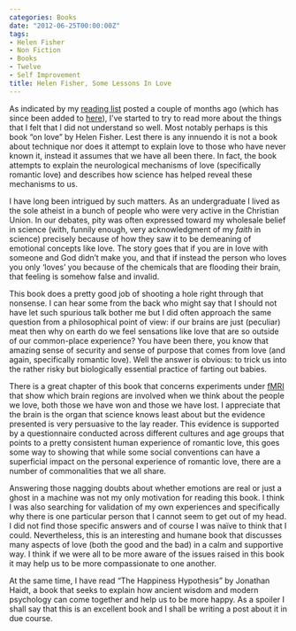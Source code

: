 ```yaml
---
categories: Books
date: "2012-06-25T00:00:00Z"
tags:
- Helen Fisher
- Non Fiction
- Books
- Twelve
- Self Improvement
title: Helen Fisher, Some Lessons In Love
---
```

As indicated by my [reading list](articles/reading-list-mid-april-2012) posted a couple of months ago (which has since been added to [here](articles/another-reading-list)), I’ve started to try to read more about the things that I felt that I did not understand so well. Most notably perhaps is this book “on love” by Helen Fisher. Lest there is any innuendo it is not a book about technique nor does it attempt to explain love to those who have never known it, instead it assumes that we have all been there. In fact, the book attempts to explain the neurological mechanisms of love (specifically romantic love) and describes how science has helped reveal these mechanisms to us.

I have long been intrigued by such matters. As an undergraduate I lived as the sole atheist in a bunch of people who were very active in the Christian Union. In our debates, pity was often expressed toward my wholesale belief in science (with, funnily enough, very acknowledgment of my _faith_ in science) precisely because of how they saw it to be demeaning of emotional concepts like love. The story goes that if you are in love with someone and God didn’t make you, and that if instead the person who loves you only ‘loves’ you because of the chemicals that are flooding their brain, that feeling is somehow false and invalid.

This book does a pretty good job of shooting a hole right through that nonsense. I can hear some from the back who might say that I should not have let such spurious talk bother me but I did often approach the same question from a philosophical point of view: if our brains are just (peculiar) meat then why on earth do we feel sensations like love that are so outside of our common-place experience? You have been there, you know that amazing sense of security and sense of purpose that comes from love (and again, specifically romantic love). Well the answer is obvious: to trick us into the rather risky but biologically essential practice of farting out babies.

There is a great chapter of this book that concerns experiments under [fMRI](http://en.wikipedia.org/wiki/FMRI) that show which brain regions are involved when we think about the people we love, both those we have won and those we have lost. I appreciate that the brain is the organ that science knows least about but the evidence presented is very persuasive to the lay reader. This evidence is supported by a questionnaire conducted across different cultures and age groups that points to a pretty consistent human experience of romantic love, this goes some way to showing that while some social conventions can have a superficial impact on the personal experience of romantic love, there are a number of commonalities that we all share.

Answering those nagging doubts about whether emotions are real or just a ghost in a machine was not my only motivation for reading this book. I think I was also searching for validation of my own experiences and specifically why there is one particular person that I cannot seem to get out of my head. I did not find those specific answers and of course I was naïve to think that I could. Nevertheless, this is an interesting and humane book that discusses many aspects of love (both the good and the bad) in a calm and supportive way. I think if we were all to be more aware of the issues raised in this book it may help us to be more compassionate to one another.

At the same time, I have read “The Happiness Hypothesis” by Jonathan Haidt, a book that seeks to explain how ancient wisdom and modern psychology can come together and help us to be more happy. As a spoiler I shall say that this is an excellent book and I shall be writing a post about it in due course.
